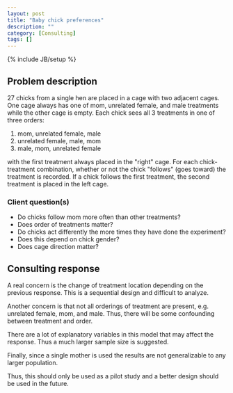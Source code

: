 ```yaml
---
layout: post
title: "Baby chick preferences"
description: ""
category: [Consulting]
tags: []
---
```

{% include JB/setup %}

## Problem description

27 chicks from a single hen are placed in a cage with two adjacent cages. 
One cage always has one of mom, unrelated female, and male treatments
while the other cage is empty. 
Each chick sees all 3 treatments in one of three orders: 

1. mom, unrelated female, male
1. unrelated female, male, mom
1. male, mom, unrelated female

with the first treatment always placed in the "right" cage. 
For each chick-treatment combination, 
whether or not the chick "follows" (goes toward) the treatment is recorded.
If a chick follows the first treatment, the second treatment is placed in 
the left cage. 


### Client question(s)

- Do chicks follow mom more often than other treatments?
- Does order of treatments matter?
- Do chicks act differently the more times they have done the experiment?
- Does this depend on chick gender?
- Does cage direction matter?



## Consulting response

A real concern is the change of treatment location depending on the previous 
response. 
This is a sequential design and difficult to analyze. 

Another concern is that not all orderings of treatment are present, 
e.g. unrelated female, mom, and male. 
Thus, there will be some confounding between treatment and order. 

There are a lot of explanatory variables in this model that may affect
the response. 
Thus a much larger sample size is suggested.

Finally, since a single mother is used the results are not generalizable to any 
larger population.

Thus, this should only be used as a pilot study and a better design should
be used in the future.






